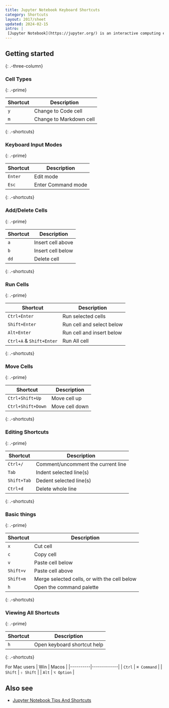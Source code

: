 ```yaml
---
title: Jupyter Notebook Keyboard Shortcuts
category: Shortcuts
layout: 2017/sheet
updated: 2024-02-15
intro: |
 [Jupyter Notebook](https://jupyter.org/) is an interactive computing environment that enables users to create notebook. This cheatsheet is a quick reference for Jupyter commands and shortcuts.
---
```


Getting started
---------------
{: .-three-column}

### Cell Types
{: .-prime}

| Shortcut | Description                |
|----------|----------------------------|
| `y`      | Change to Code cell        |
| `m`      | Change to Markdown cell    |
{: .-shortcuts}

### Keyboard Input Modes
{: .-prime}

| Shortcut | Description         |
|----------|---------------------|
| `Enter`  |  Edit mode          |
| `Esc`    | Enter Command mode  |
{: .-shortcuts}

### Add/Delete Cells
{: .-prime}

| Shortcut | Description         |
|----------|---------------------|
| `a`      | Insert cell above   |
| `b`      | Insert cell below   |
| `dd`     | Delete cell         |
{: .-shortcuts}

### Run Cells
{: .-prime}

| Shortcut     | Description                 |
|--------------|-----------------------------|
| `Ctrl+Enter` | Run selected cells          |
| `Shift+Enter`| Run cell and select below   |
| `Alt+Enter`  | Run cell and insert below   |
| `Ctrl+A` & `Shift+Enter`  | Run All cell   |
{: .-shortcuts}

### Move Cells
{: .-prime}

| Shortcut             | Description            |
|----------------------|------------------------|
| `Ctrl+Shift+Up`      | Move cell up           |
| `Ctrl+Shift+Down`    | Move cell down         |
{: .-shortcuts}

### Editing Shortcuts
{: .-prime}

| Shortcut | Description                        |
|----------|------------------------------------|
| `Ctrl+/` | Comment/uncomment the current line |
| `Tab`    | Indent selected line(s)            |
| `Shift+Tab`| Dedent selected line(s)          |
| `Ctrl+d` | Delete whole line                  |
{: .-shortcuts}

### Basic things
{: .-prime}

| Shortcut   | Description                        |
|------------|------------------------------------|
| `x`        | Cut cell                           |
| `c`        | Copy cell                          |
| `v`        | Paste cell below                   |
| `Shift+v`  | Paste cell above                   |
| `Shift+m`  | Merge selected cells, or with the cell below |
| `h`        | Open the command palette           |
{: .-shortcuts}

### Viewing All Shortcuts
{: .-prime}

| Shortcut | Description                        |
|----------|------------------------------------|
| `h`      | Open keyboard shortcut help        |
{: .-shortcuts}

For Mac users
| Win | Macos            |
|----------|-------------|
| `Ctrl`   | `⌘ Command` |
| `Shift`  | `⇧ Shift`   |
| `Alt`    | `⌥ Option`  |

Also see
--------

- [Jupyter Notebook Tips And Shortcuts](https://digitalhumanities.hkust.edu.hk/tutorials/jupyter-notebook-tips-and-shortcuts/)
